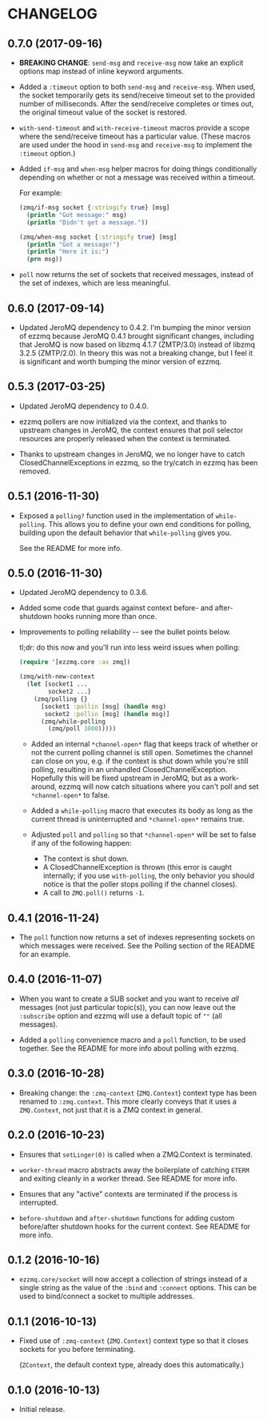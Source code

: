 # CHANGELOG

## 0.7.0 (2017-09-16)

* **BREAKING CHANGE**: `send-msg` and `receive-msg` now take an explicit options
  map instead of inline keyword arguments.

* Added a `:timeout` option to both `send-msg` and `receive-msg`. When used,
  the socket temporarily gets its send/receive timeout set to the provided
  number of milliseconds. After the send/receive completes or times out, the
  original timeout value of the socket is restored.

* `with-send-timeout` and `with-receive-timeout` macros provide a scope where
  the send/receive timeout has a particular value. (These macros are used under
  the hood in `send-msg` and `receive-msg` to implement the `:timeout` option.)

* Added `if-msg` and `when-msg` helper macros for doing things conditionally
  depending on whether or not a message was received within a timeout.

  For example:

  ```clojure
  (zmq/if-msg socket {:stringify true} [msg]
    (println "Got message:" msg)
    (println "Didn't get a message."))

  (zmq/when-msg socket {:stringify true} [msg]
    (println "Got a message!")
    (println "Here it is:")
    (prn msg))
  ```

* `poll` now returns the set of sockets that received messages, instead of the
  set of indexes, which are less meaningful.

## 0.6.0 (2017-09-14)

* Updated JeroMQ dependency to 0.4.2. I'm bumping the minor version of ezzmq
  because JeroMQ 0.4.1 brought significant changes, including that JeroMQ is now
  based on libzmq 4.1.7 (ZMTP/3.0) instead of libzmq 3.2.5 (ZMTP/2.0). In theory
  this was not a breaking change, but I feel it is significant and worth bumping
  the minor version of ezzmq.

## 0.5.3 (2017-03-25)

* Updated JeroMQ dependency to 0.4.0.

* ezzmq pollers are now initialized via the context, and thanks to upstream
  changes in JeroMQ, the context ensures that poll selector resources are
  properly released when the context is terminated.

* Thanks to upstream changes in JeroMQ, we no longer have to catch
  ClosedChannelExceptions in ezzmq, so the try/catch in ezzmq has been removed.

## 0.5.1 (2016-11-30)

* Exposed a `polling?` function used in the implementation of `while-polling`.
  This allows you to define your own end conditions for polling, building upon
  the default behavior that `while-polling` gives you.

  See the README for more info.

## 0.5.0 (2016-11-30)

* Updated JeroMQ dependency to 0.3.6.

* Added some code that guards against context before- and after-shutdown hooks running more than once.

* Improvements to polling reliability -- see the bullet points below.

  tl;dr: do this now and you'll run into less weird issues when polling:

  ```clojure
  (require '[ezzmq.core :as zmq])

  (zmq/with-new-context
    (let [socket1 ...
          socket2 ...]
      (zmq/polling {}
        [socket1 :pollin [msg] (handle msg)
         socket2 :pollin [msg] (handle msg)]
        (zmq/while-polling
          (zmq/poll 1000)))))
  ```

  * Added an internal `*channel-open*` flag that keeps track of whether or not the current polling channel is still open. Sometimes the channel can close on you, e.g. if the context is shut down while you're still polling, resulting in an unhandled ClosedChannelException. Hopefully this will be fixed upstream in JeroMQ, but as a work-around, ezzmq will now catch situations where you can't poll and set `*channel-open*` to false.

  * Added a `while-polling` macro that executes its body as long as the current thread is uninterrupted and `*channel-open*` remains true.

  * Adjusted `poll` and `polling` so that `*channel-open*` will be set to false if any of the following happen:
    * The context is shut down.
    * A ClosedChannelException is thrown (this error is caught internally; if you use `with-polling`, the only behavior you should notice is that the poller stops polling if the channel closes).
    * A call to `ZMQ.poll()` returns `-1`.

## 0.4.1 (2016-11-24)

* The `poll` function now returns a set of indexes representing sockets on which messages were received. See the Polling section of the README for an example.

## 0.4.0 (2016-11-07)

* When you want to create a SUB socket and you want to receive _all_ messages (not just particular topic(s)), you can now leave out the `:subscribe` option and ezzmq will use a default topic of `""` (all messages).

* Added a `polling` convenience macro and a `poll` function, to be used together. See the README for more info about polling with ezzmq.

## 0.3.0 (2016-10-28)

* Breaking change: the `:zmq-context` (`ZMQ.Context`) context type has been renamed to `:zmq.context`. This more clearly conveys that it uses a `ZMQ.Context`, not just that it is a ZMQ context in general.

## 0.2.0 (2016-10-23)

* Ensures that `setLinger(0)` is called when a ZMQ.Context is terminated.

* `worker-thread` macro abstracts away the boilerplate of catching `ETERM` and exiting cleanly in a worker thread. See README for more info.

* Ensures that any "active" contexts are terminated if the process is interrupted.

* `before-shutdown` and `after-shutdown` functions for adding custom before/after shutdown hooks for the current context. See README for more info.

## 0.1.2 (2016-10-16)

* `ezzmq.core/socket` will now accept a collection of strings instead of a single string as the value of the `:bind` and `:connect` options. This can be used to bind/connect a socket to multiple addresses.

## 0.1.1 (2016-10-13)

* Fixed use of `:zmq-context` (`ZMQ.Context`) context type so that it closes sockets for you before terminating.

  (`ZContext`, the default context type, already does this automatically.)

## 0.1.0 (2016-10-13)

* Initial release.
